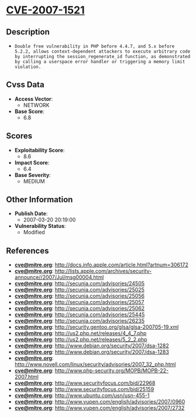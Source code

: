 
# [CVE-2007-1521](http://docs.info.apple.com/article.html?artnum=306172)

## Description

- `Double free vulnerability in PHP before 4.4.7, and 5.x before 5.2.2, allows context-dependent attackers to execute arbitrary code by interrupting the session_regenerate_id function, as demonstrated by calling a userspace error handler or triggering a memory limit violation.`

## Cvss Data

- **Access Vector**:
  - NETWORK
- **Base Score**:
  - 6.8

## Scores

- **Exploitability Score**:
  - 8.6
- **Impact Score**:
  - 6.4
- **Base Severity**:
  - MEDIUM

## Other Information

- **Publish Date**:
  - 2007-03-20 20:19:00
- **Vulnerability Status**:
  - Modified

## References

- **cve@mitre.org**: http://docs.info.apple.com/article.html?artnum=306172
- **cve@mitre.org**: http://lists.apple.com/archives/security-announce//2007/Jul/msg00004.html
- **cve@mitre.org**: http://secunia.com/advisories/24505
- **cve@mitre.org**: http://secunia.com/advisories/25025
- **cve@mitre.org**: http://secunia.com/advisories/25056
- **cve@mitre.org**: http://secunia.com/advisories/25057
- **cve@mitre.org**: http://secunia.com/advisories/25062
- **cve@mitre.org**: http://secunia.com/advisories/25445
- **cve@mitre.org**: http://secunia.com/advisories/26235
- **cve@mitre.org**: http://security.gentoo.org/glsa/glsa-200705-19.xml
- **cve@mitre.org**: http://us2.php.net/releases/4_4_7.php
- **cve@mitre.org**: http://us2.php.net/releases/5_2_2.php
- **cve@mitre.org**: http://www.debian.org/security/2007/dsa-1282
- **cve@mitre.org**: http://www.debian.org/security/2007/dsa-1283
- **cve@mitre.org**: http://www.novell.com/linux/security/advisories/2007_32_php.html
- **cve@mitre.org**: http://www.php-security.org/MOPB/MOPB-22-2007.html
- **cve@mitre.org**: http://www.securityfocus.com/bid/22968
- **cve@mitre.org**: http://www.securityfocus.com/bid/25159
- **cve@mitre.org**: http://www.ubuntu.com/usn/usn-455-1
- **cve@mitre.org**: http://www.vupen.com/english/advisories/2007/0960
- **cve@mitre.org**: http://www.vupen.com/english/advisories/2007/2732
